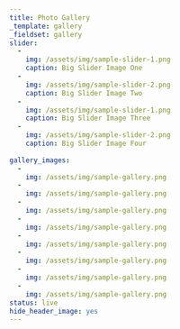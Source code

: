 ```yaml
---
title: Photo Gallery
_template: gallery
_fieldset: gallery
slider:
  - 
    img: /assets/img/sample-slider-1.png
    caption: Big Slider Image One
  - 
    img: /assets/img/sample-slider-2.png
    caption: Big Slider Image Two
  - 
    img: /assets/img/sample-slider-1.png
    caption: Big Slider Image Three
  - 
    img: /assets/img/sample-slider-2.png
    caption: Big Slider Image Four
  
gallery_images:
  - 
    img: /assets/img/sample-gallery.png
  - 
    img: /assets/img/sample-gallery.png
  - 
    img: /assets/img/sample-gallery.png
  - 
    img: /assets/img/sample-gallery.png
  - 
    img: /assets/img/sample-gallery.png
  - 
    img: /assets/img/sample-gallery.png
  - 
    img: /assets/img/sample-gallery.png
  - 
    img: /assets/img/sample-gallery.png
status: live
hide_header_image: yes
---
```

